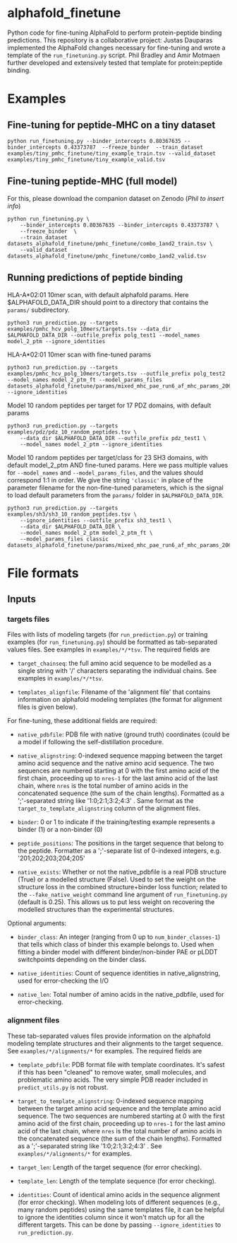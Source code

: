 # alphafold_finetune
Python code for fine-tuning AlphaFold to perform protein-peptide binding predictions.
This repository is a collaborative project: Justas Dauparas implemented the
AlphaFold changes necessary for fine-tuning and wrote a template of the
`run_finetuning.py` script. Phil Bradley and Amir Motmaen further developed and
extensively tested that template for protein:peptide binding.


# Examples

## Fine-tuning for peptide-MHC on a tiny dataset

```
python run_finetuning.py --binder_intercepts 0.80367635 --binder_intercepts 0.43373787  --freeze_binder  --train_dataset examples/tiny_pmhc_finetune/tiny_example_train.tsv --valid_dataset examples/tiny_pmhc_finetune/tiny_example_valid.tsv
```

## Fine-tuning peptide-MHC (full model)

For this, please download the companion dataset on Zenodo (*Phil to insert info*)

```
python run_finetuning.py \
    --binder_intercepts 0.80367635 --binder_intercepts 0.43373787 \
    --freeze_binder  \
    --train_dataset datasets_alphafold_finetune/pmhc_finetune/combo_1and2_train.tsv \
    --valid_dataset datasets_alphafold_finetune/pmhc_finetune/combo_1and2_valid.tsv

```

## Running predictions of peptide binding

HLA-A*02:01 10mer scan, with default alphafold params. Here $ALPHAFOLD_DATA_DIR should point to a directory that contains the `params/` subdirectory.
```
python3 run_prediction.py --targets examples/pmhc_hcv_polg_10mers/targets.tsv --data_dir $ALPHAFOLD_DATA_DIR --outfile_prefix polg_test1 --model_names model_2_ptm --ignore_identities
```

HLA-A*02:01 10mer scan with fine-tuned params

```
python3 run_prediction.py --targets examples/pmhc_hcv_polg_10mers/targets.tsv --outfile_prefix polg_test2 --model_names model_2_ptm_ft --model_params_files datasets_alphafold_finetune/params/mixed_mhc_pae_run6_af_mhc_params_20640.pkl --ignore_identities
```

Model 10 random peptides per target for 17 PDZ domains, with default params

```
python3 run_prediction.py --targets examples/pdz/pdz_10_random_peptides.tsv \
    --data_dir $ALPHAFOLD_DATA_DIR --outfile_prefix pdz_test1 \
    --model_names model_2_ptm --ignore_identities
```

Model 10 random peptides per target/class for 23 SH3 domains, with default model_2_ptm
AND fine-tuned params. Here we pass multiple values for `--model_names` and
`--model_params_files`, and the values should correspond 1:1 in order.
We give the string `'classic'` in place of the parameter filename for the
non-fine-tuned parameters, which is the signal to load default parameters from the
`params/` folder in `$ALPHAFOLD_DATA_DIR`.

```
python3 run_prediction.py --targets examples/sh3/sh3_10_random_peptides.tsv \
    --ignore_identities --outfile_prefix sh3_test1 \
    --data_dir $ALPHAFOLD_DATA_DIR \
    --model_names model_2_ptm model_2_ptm_ft \
    --model_params_files classic datasets_alphafold_finetune/params/mixed_mhc_pae_run6_af_mhc_params_20640.pkl
```


# File formats

## Inputs

### targets files

Files with lists of modeling targets (for `run_prediction.py`) or training examples
(for `run_finetuning.py`) should be formatted as tab-separated values files.
See examples in `examples/*/*tsv`. The required fields are

* `target_chainseq`: the full amino acid sequence to be modelled as a single string with '/' characters separating the individual chains. See examples in `examples/*/*tsv`.

* `templates_alignfile`: Filename of the 'alignment file' that contains information on
alphafold modeling templates (the format for alignment files is given below).

For fine-tuning, these additional fields are required:

* `native_pdbfile`: PDB file with native (ground truth) coordinates (could be a
model if following the self-distillation procedure.

* `native_alignstring`: 0-indexed sequence mapping between the target
amino acid sequence and the native amino acid sequence. The two sequences are numbered
starting at 0 with the first amino acid of the first chain, proceeding up to `nres-1`
for the last amino acid of the last chain, where `nres` is the total number of amino
acids in the concatenated sequence (the sum of the chain lengths). Formatted as a
';'-separated string like '1:0;2:1;3:2;4:3' . Same format as the
`target_to_template_alignstring` column of the alignment files.

* `binder`: 0 or 1 to indicate if the training/testing example represents a binder (1)
or a non-binder (0)

* `peptide_positions`: The positions in the target sequence that belong to the peptide.
Formatter as a ';'-separate list of 0-indexed integers, e.g. '201;202;203;204;205'

* `native_exists`: Whether or not the native_pdbfile is a real PDB structure
(True) or a modelled structure (False).
Used to set the weight on the structure loss in the combined
structure+binder loss function; related to the `--fake_native_weight` command line
argument of `run_finetuning.py` (default is 0.25). This allows us to put less weight
on recovering the modelled structures than the experimental structures.

Optional arguments:

* `binder_class`: An integer (ranging from 0 up to `num_binder_classes-1`) that
tells which class of binder this example belongs to. Used when fitting a binder
model with different binder/non-binder PAE or pLDDT switchpoints depending on the
binder class.

* `native_identities`: Count of sequence identities in native_alignstring, used
for error-checking the I/O

* `native_len`: Total number of amino acids in the native_pdbfile, used for
error-checking.

### alignment files

These tab-separated values files provide information on the alphafold modeling
template structures and their alignments to the target sequence.
See `examples/*/alignments/*` for examples. The required fields are

* `template_pdbfile`: PDB format file with template coordinates.
It's safest if this has been "cleaned" to remove water, small molecules, and
problematic amino acids. The very simple PDB reader included in `predict_utils.py`
is not robust.

* `target_to_template_alignstring`: 0-indexed sequence mapping between the target
amino acid sequence and the template amino acid sequence. The two sequences are numbered
starting at 0 with the first amino acid of the first chain, proceeding up to `nres-1`
for the last amino acid of the last chain, where `nres` is the total number of amino
acids in the concatenated sequence (the sum of the chain lengths). Formatted as a
';'-separated string like '1:0;2:1;3:2;4:3' . See `examples/*/alignments/*` for
examples.

* `target_len`: Length of the target sequence (for error checking).

* `template_len`: Length of the template sequence (for error checking).

* `identities`: Count of identical amino acids in the sequence alignment
(for error checking). When modeling lots of different sequences
(e.g., many random peptides) using the same
templates file, it can be helpful to ignore the identities column since it won't
match up for all the different targets. This can be done by passing
`--ignore_identities` to `run_prediction.py`.


